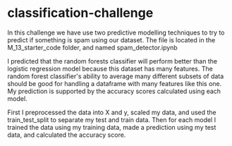 # classification-challenge

In this challenge we have use two predictive modelling techniques to try to predict if something is spam using our dataset. The file is located in the M_13_starter_code folder, and named spam_detector.ipynb

I predicted that the random forests classifier will perform better than the logistic regression model because this dataset has many features. The random forest classifier's ability to average many different subsets of data should be good for handling a dataframe with many features like this one. My prediction is supported by the accuracy scores calculated using each model.

First  I preprocessed the data into X and y, scaled my data, and used the train_test_split to separate my test and train data.
Then for each model I trained the data using my training data, made a prediction using my test data, and calculated the accuracy score.
